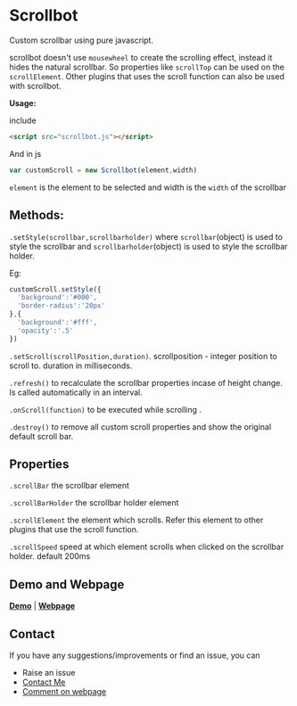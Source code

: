 # Scrollbot 
Custom scrollbar using pure javascript.

scrollbot doesn't use `mousewheel` to create the scrolling effect, instead it hides the natural scrollbar. So properties like `scrollTop` can be used on the `scrollElement`. Other plugins that uses the scroll function can also be used with scrollbot. 

**Usage:**

include 
```html
<script src="scrollbot.js"></script>
```

And in js

```javascript
var customScroll = new Scrollbot(element,width)
```
`element` is the element to be selected and width is the `width` of the scrollbar

## Methods:


`.setStyle(scrollbar,scrollbarholder)` where `scrollbar`(object) is used to style the scrollbar and `scrollbarholder`(object) is used to style the scrollbar holder.

Eg:

```javascript
customScroll.setStyle({
  'background':'#000',
  'border-radius':'20px'
},{
  'background':'#fff',
  'opacity':'.5'
})
```

`.setScroll(scrollPosition,duration)`. scrollposition - integer position to scroll to. duration in milliseconds.

`.refresh()` to recalculate the scrollbar properties incase of height change. Is called automatically in an interval.

`.onScroll(function)` to be executed while scrolling .

`.destroy()` to remove all custom scroll properties and show the original default scroll bar.


## Properties


`.scrollBar` the scrollbar element

`.scrollBarHolder` the scrollbar holder element

`.scrollElement` the element which scrolls. Refer this element to other plugins that use the scroll function.

`.scrollSpeed` speed at which element scrolls when clicked on the scrollbar holder. default 200ms

## Demo and Webpage

**[Demo](http://demos.akzhy.com/custom-scrollbar/demo/)** | **[Webpage](http://www.akzhy.com/shelf/scrollbot/)**

## Contact
If you have any suggestions/improvements or find an issue, you can
- Raise an issue
- [Contact Me](http://www.akzhy.com/contact)
- [Comment on webpage](http://www.akzhy.com/shelf/scrollbot/)






